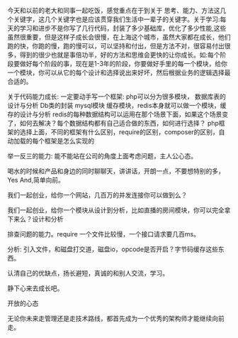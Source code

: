 今天和以前的老大和同事一起吃饭，感觉重点在于到关于 思考、能力、方法这几个关键字，这几个关键字也是应该贯穿我们生活中一辈子的关键字。关于学习:每天的学习和进步不是你写了几行代码，封装了多少基础库，优化了多少性能,这些虽然很重要，但是这样子成长会很慢，在上海这个城市，虽然大家都在成长，他们跑的快，你跑的慢，跑的慢可以，可以坚持和付出，但是方法不对，很容易付出很多，得到的很少也就是事倍功半，好的方法和思维会更快的让你成长。如:每个阶段要做好每个阶段的事，现在是1-3年的阶段，你要做好手里的每一个模块，给你一个模块，你可以从它的每个设计和选择说出来好坏，然后根据业务的逻辑选择最合适的。

关于代码能力成长:
一定要动手写一个框架:
php可以分为很多模块，
数据库表的设计与分析
Db类的封装
mysql模块
缓存模块，redis本身就可以做一个模块，缓存的设计与分析
redis的每种数据结构可以运用在那个场景下面，如果这个场景变了，如何去解决？每个数据结构都有自己适合做的东西，如何进行选择？
php框架的选择上面，不同的框架有什么区别，require的区别，composer的区别，自动加载的每个框架是怎么实现的


举一反三的能力: 能不能站在公司的角度上面考虑问题，主人公心态。

喝水的时候和产品和身边的同时聊聊天，讲讲话，开朗一点，不要想特别的多，Yes And,简单向前。

我们一起创业，给你一个网站，几百万的并发连接你可以做到么？

我们一起创业，给你一个模块从设计到分析，比如直播的房间模块，你可以完全拿下来么？设计和分析

排查问题的能力。require 一个文件比较慢，一个接口请求要几百ms。

分析: 引入文件，和磁盘打交道，磁盘io，opcode是否开启？字节码缓存这些东西。

认清自己的优缺点，扬长避短，真诚的和别人交流，学习。

静下心来去成长吧。

开放的心态

无论你未来走管理还是走技术路线，都首先成为一个优秀的架构师才能继续向前走。




